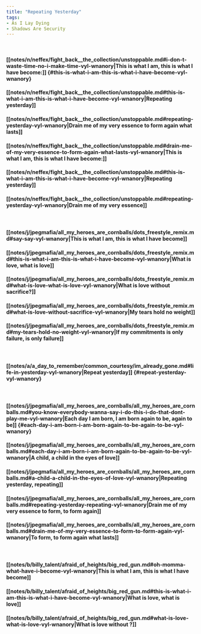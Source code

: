 ```yaml
---
title: "Repeating Yesterday"
tags:
- As I Lay Dying
- Shadows Are Security
---
```

&nbsp;
#### [[notes/n/neffex/fight_back__the_collection/unstoppable.md#i-don-t-waste-time-no-i-make-time-vyl-wnanory|This is what I am, this is what I have become:]] {#this-is-what-i-am-this-is-what-i-have-become-vyl-wnanory}
#### [[notes/n/neffex/fight_back__the_collection/unstoppable.md#this-is-what-i-am-this-is-what-i-have-become-vyl-wnanory|Repeating yesterday]]
#### [[notes/n/neffex/fight_back__the_collection/unstoppable.md#repeating-yesterday-vyl-wnanory|Drain me of my very essence to form again what lasts]]
#### [[notes/n/neffex/fight_back__the_collection/unstoppable.md#drain-me-of-my-very-essence-to-form-again-what-lasts-vyl-wnanory|This is what I am, this is what I have become:]]
#### [[notes/n/neffex/fight_back__the_collection/unstoppable.md#this-is-what-i-am-this-is-what-i-have-become-vyl-wnanory|Repeating yesterday]]
#### [[notes/n/neffex/fight_back__the_collection/unstoppable.md#repeating-yesterday-vyl-wnanory|Drain me of my very essence]]
&nbsp;
#### [[notes/j/jpegmafia/all_my_heroes_are_cornballs/dots_freestyle_remix.md#say-say-vyl-wnanory|This is what I am, this is what I have become]]
#### [[notes/j/jpegmafia/all_my_heroes_are_cornballs/dots_freestyle_remix.md#this-is-what-i-am-this-is-what-i-have-become-vyl-wnanory|What is love, what is love]]
#### [[notes/j/jpegmafia/all_my_heroes_are_cornballs/dots_freestyle_remix.md#what-is-love-what-is-love-vyl-wnanory|What is love without sacrifice?]]
#### [[notes/j/jpegmafia/all_my_heroes_are_cornballs/dots_freestyle_remix.md#what-is-love-without-sacrifice-vyl-wnanory|My tears hold no weight]]
#### [[notes/j/jpegmafia/all_my_heroes_are_cornballs/dots_freestyle_remix.md#my-tears-hold-no-weight-vyl-wnanory|If my commitments is only failure, is only failure]]
&nbsp;
#### [[notes/a/a_day_to_remember/common_courtesy/im_already_gone.md#life-in-yesterday-vyl-wnanory|Repeat yesterday]] {#repeat-yesterday-vyl-wnanory}
&nbsp;
#### [[notes/j/jpegmafia/all_my_heroes_are_cornballs/all_my_heroes_are_cornballs.md#you-know-everybody-wanna-say-i-do-this-i-do-that-dont-play-me-vyl-wnanory|Each day I am born, I am born again to be, again to be]] {#each-day-i-am-born-i-am-born-again-to-be-again-to-be-vyl-wnanory}
#### [[notes/j/jpegmafia/all_my_heroes_are_cornballs/all_my_heroes_are_cornballs.md#each-day-i-am-born-i-am-born-again-to-be-again-to-be-vyl-wnanory|A child, a child in the eyes of love]]
#### [[notes/j/jpegmafia/all_my_heroes_are_cornballs/all_my_heroes_are_cornballs.md#a-child-a-child-in-the-eyes-of-love-vyl-wnanory|Repeating yesterday, repeating]]
#### [[notes/j/jpegmafia/all_my_heroes_are_cornballs/all_my_heroes_are_cornballs.md#repeating-yesterday-repeating-vyl-wnanory|Drain me of my very essence to form, to form again]]
#### [[notes/j/jpegmafia/all_my_heroes_are_cornballs/all_my_heroes_are_cornballs.md#drain-me-of-my-very-essence-to-form-to-form-again-vyl-wnanory|To form, to form again what lasts]]
&nbsp;
#### [[notes/b/billy_talent/afraid_of_heights/big_red_gun.md#oh-momma-what-have-i-become-vyl-wnanory|This is what I am, this is what I have become]]
#### [[notes/b/billy_talent/afraid_of_heights/big_red_gun.md#this-is-what-i-am-this-is-what-i-have-become-vyl-wnanory|What is love, what is love]]
#### [[notes/b/billy_talent/afraid_of_heights/big_red_gun.md#what-is-love-what-is-love-vyl-wnanory|What is love without ?]]
